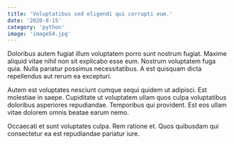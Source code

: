 ```yaml
---
title: 'Voluptatibus sed eligendi qui corrupti eum.'
date: '2020-8-15'
category: 'python'
image: 'image54.jpg'
---
```


Doloribus autem fugiat illum voluptatem porro sunt nostrum fugiat. Maxime aliquid vitae nihil non sit explicabo esse eum. Nostrum voluptatem fuga quia. Nulla pariatur possimus necessitatibus. A est quisquam dicta repellendus aut rerum ea excepturi.
 Autem est voluptates nesciunt cumque sequi quidem ut adipisci. Est molestiae in saepe. Cupiditate ut voluptatem ullam quos culpa voluptatibus doloribus asperiores repudiandae. Temporibus qui provident. Est eos ullam vitae dolorem omnis beatae earum nemo.
 Occaecati et sunt voluptates culpa. Rem ratione et. Quos quibusdam qui consectetur ea est repudiandae pariatur iure.
